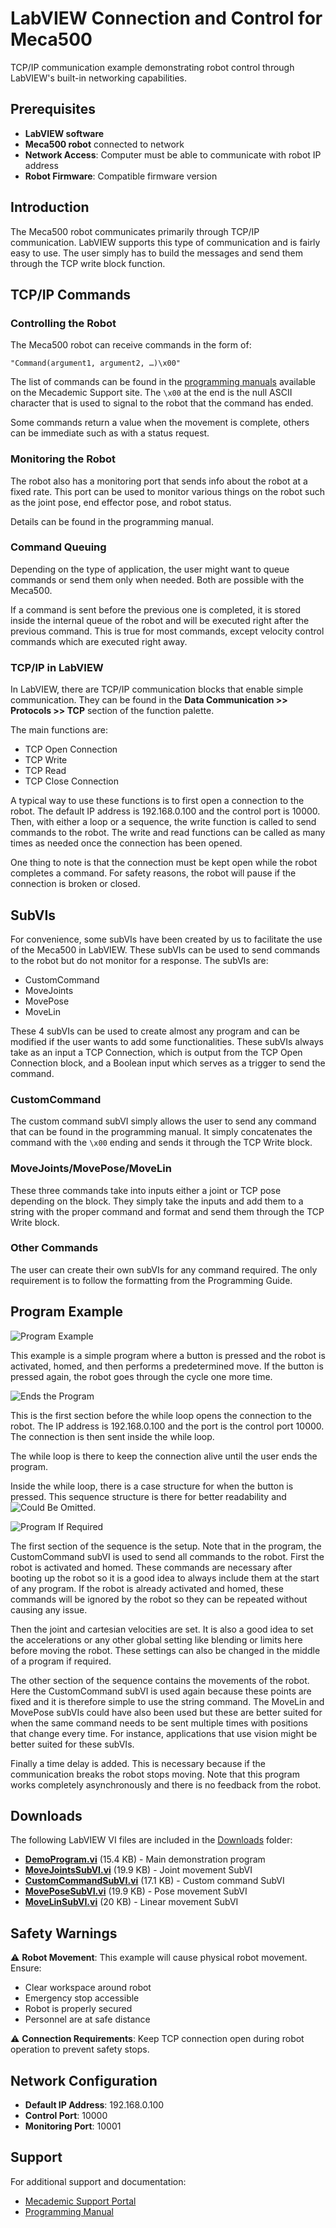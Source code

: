 # LabVIEW Connection and Control for Meca500

TCP/IP communication example demonstrating robot control through LabVIEW's built-in networking capabilities.

## Prerequisites

- **LabVIEW software**
- **Meca500 robot** connected to network
- **Network Access**: Computer must be able to communicate with robot IP address
- **Robot Firmware**: Compatible firmware version

## Introduction

The Meca500 robot communicates primarily through TCP/IP communication. LabVIEW supports this type of communication and is fairly easy to use. The user simply has to build the messages and send them through the TCP write block function.

## TCP/IP Commands

### Controlling the Robot

The Meca500 robot can receive commands in the form of:
```
"Command(argument1, argument2, …)\x00"
```

The list of commands can be found in the [programming manuals](https://www.mecademic.com/support/) available on the Mecademic Support site. The `\x00` at the end is the null ASCII character that is used to signal to the robot that the command has ended.

Some commands return a value when the movement is complete, others can be immediate such as with a status request.

### Monitoring the Robot

The robot also has a monitoring port that sends info about the robot at a fixed rate. This port can be used to monitor various things on the robot such as the joint pose, end effector pose, and robot status.

Details can be found in the programming manual.

### Command Queuing

Depending on the type of application, the user might want to queue commands or send them only when needed. Both are possible with the Meca500.

If a command is sent before the previous one is completed, it is stored inside the internal queue of the robot and will be executed right after the previous command. This is true for most commands, except velocity control commands which are executed right away.

### TCP/IP in LabVIEW

In LabVIEW, there are TCP/IP communication blocks that enable simple communication. They can be found in the **Data Communication >> Protocols >> TCP** section of the function palette.

The main functions are:
- TCP Open Connection
- TCP Write
- TCP Read
- TCP Close Connection

A typical way to use these functions is to first open a connection to the robot. The default IP address is 192.168.0.100 and the control port is 10000. Then, with either a loop or a sequence, the write function is called to send commands to the robot. The write and read functions can be called as many times as needed once the connection has been opened.

One thing to note is that the connection must be kept open while the robot completes a command. For safety reasons, the robot will pause if the connection is broken or closed.

## SubVIs

For convenience, some subVIs have been created by us to facilitate the use of the Meca500 in LabVIEW. These subVIs can be used to send commands to the robot but do not monitor for a response. The subVIs are:

- CustomCommand
- MoveJoints
- MovePose
- MoveLin

These 4 subVIs can be used to create almost any program and can be modified if the user wants to add some functionalities. These subVIs always take as an input a TCP Connection, which is output from the TCP Open Connection block, and a Boolean input which serves as a trigger to send the command.

### CustomCommand

The custom command subVI simply allows the user to send any command that can be found in the programming manual. It simply concatenates the command with the `\x00` ending and sends it through the TCP Write block.

### MoveJoints/MovePose/MoveLin

These three commands take into inputs either a joint or TCP pose depending on the block. They simply take the inputs and add them to a string with the proper command and format and send them through the TCP Write block.

### Other Commands

The user can create their own subVIs for any command required. The only requirement is to follow the formatting from the Programming Guide.

## Program Example

![Program Example](./Images/program_example.png)

This example is a simple program where a button is pressed and the robot is activated, homed, and then performs a predetermined move. If the button is pressed again, the robot goes through the cycle one more time.

![Ends the Program](./Images/ends_the_program.png)

This is the first section before the while loop opens the connection to the robot. The IP address is 192.168.0.100 and the port is the control port 10000. The connection is then sent inside the while loop.

The while loop is there to keep the connection alive until the user ends the program.

Inside the while loop, there is a case structure for when the button is pressed. This sequence structure is there for better readability and ![Could Be Omitted](./Images/could_be_omitted.webp).

![Program If Required](./Images/prorgam_if_required.png)

The first section of the sequence is the setup. Note that in the program, the CustomCommand subVI is used to send all commands to the robot. First the robot is activated and homed. These commands are necessary after booting up the robot so it is a good idea to always include them at the start of any program. If the robot is already activated and homed, these commands will be ignored by the robot so they can be repeated without causing any issue.

Then the joint and cartesian velocities are set. It is also a good idea to set the accelerations or any other global setting like blending or limits here before moving the robot. These settings can also be changed in the middle of a program if required.

The other section of the sequence contains the movements of the robot. Here the CustomCommand subVI is used again because these points are fixed and it is therefore simple to use the string command. The MoveLin and MovePose subVIs could have also been used but these are better suited for when the same command needs to be sent multiple times with positions that change every time. For instance, applications that use vision might be better suited for these subVIs.

Finally a time delay is added. This is necessary because if the communication breaks the robot stops moving. Note that this program works completely asynchronously and there is no feedback from the robot.

## Downloads

The following LabVIEW VI files are included in the [Downloads](./Downloads/) folder:

- **[DemoProgram.vi](./Downloads/DemoProgram.vi)** (15.4 KB) - Main demonstration program
- **[MoveJointsSubVI.vi](./Downloads/MoveJointsSubVI.vi)** (19.9 KB) - Joint movement SubVI
- **[CustomCommandSubVI.vi](./Downloads/CustomCommandSubVI.vi)** (17.1 KB) - Custom command SubVI
- **[MovePoseSubVI.vi](./Downloads/MovePoseSubVI.vi)** (19.9 KB) - Pose movement SubVI
- **[MoveLinSubVI.vi](./Downloads/MoveLinSubVI.vi)** (20 KB) - Linear movement SubVI

## Safety Warnings

⚠️ **Robot Movement**: This example will cause physical robot movement. Ensure:
- Clear workspace around robot
- Emergency stop accessible
- Robot is properly secured
- Personnel are at safe distance

⚠️ **Connection Requirements**: Keep TCP connection open during robot operation to prevent safety stops.

## Network Configuration

- **Default IP Address**: 192.168.0.100
- **Control Port**: 10000
- **Monitoring Port**: 10001

## Support

For additional support and documentation:
- [Mecademic Support Portal](https://www.mecademic.com/support/)
- [Programming Manual](https://www.mecademic.com/support/)